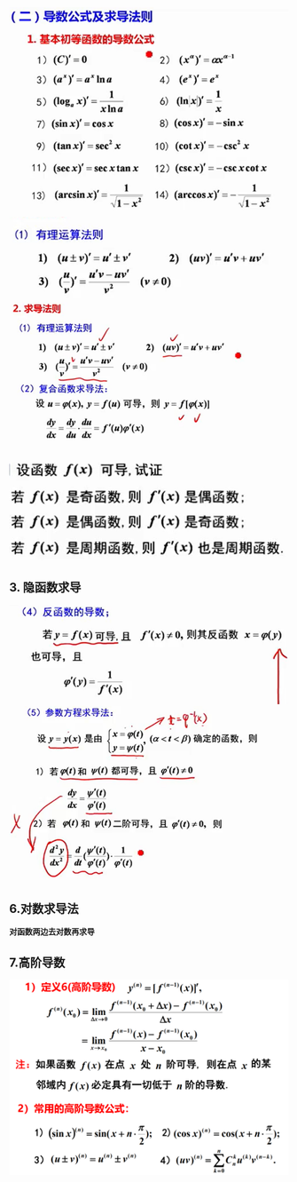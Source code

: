 ![](../..//picture/基本初等函数的求导公式.png)
![](../..//picture/求导有理运算法则.png)
![](../..//picture/求导法则.png)
![](../..//picture/导数方法性质.png)
## 3. 隐函数求导
![](../..//picture/反函数导数.png)
![](../..//picture/参数方程求导.png)
## 6.对数求导法
**对函数两边去对数再求导**
## 7.高阶导数
![](../..//picture/高阶导数’.png)